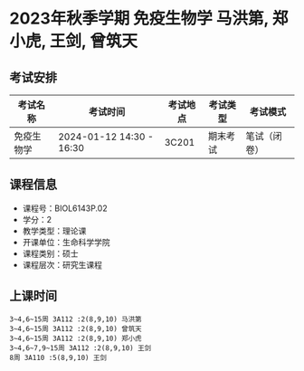 # 2023年秋季学期 免疫生物学 马洪第, 郑小虎, 王剑, 曾筑天




## 考试安排

| 考试名称 | 考试时间 | 考试地点 | 考试类型 | 考试模式 |
| -------- | -------- | -------- | -------- | -------- |
| 免疫生物学 | 2024-01-12 14:30 - 16:30 | 3C201 | 期末考试 | 笔试（闭卷） |





## 课程信息

- 课程号：BIOL6143P.02
- 学分：2
- 教学类型：理论课
- 开课单位：生命科学学院
- 课程类别：硕士
- 课程层次：研究生课程

## 上课时间

```
3~4,6~15周 3A112 :2(8,9,10) 马洪第
3~4,6~15周 3A112 :2(8,9,10) 曾筑天
3~4,6~15周 3A112 :2(8,9,10) 郑小虎
3~4,6~7,9~15周 3A112 :2(8,9,10) 王剑
8周 3A110 :5(8,9,10) 王剑
```

